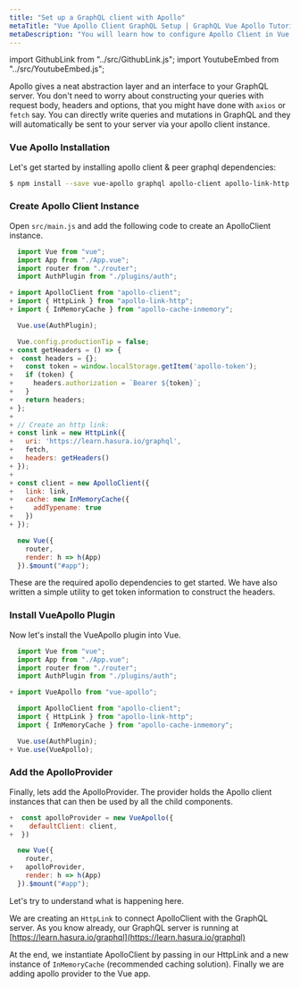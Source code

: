 ```yaml
---
title: "Set up a GraphQL client with Apollo"
metaTitle: "Vue Apollo Client GraphQL Setup | GraphQL Vue Apollo Tutorial"
metaDescription: "You will learn how to configure Apollo Client in Vue by installing dependencies like vue-apollo, apollo-client, apollo-link-http, apollo-cache-inmemory"
---
```


import GithubLink from "../src/GithubLink.js";
import YoutubeEmbed from "../src/YoutubeEmbed.js";

<YoutubeEmbed link="https://www.youtube.com/embed/iph-ERuYx_Y" />

Apollo gives a neat abstraction layer and an interface to your GraphQL server. You don't need to worry about constructing your queries with request body, headers and options, that you might have done with `axios` or `fetch` say. You can directly write queries and mutations in GraphQL and they will automatically be sent to your server via your apollo client instance.

### Vue Apollo Installation
Let's get started by installing apollo client & peer graphql dependencies:

```bash
$ npm install --save vue-apollo graphql apollo-client apollo-link-http apollo-cache-inmemory graphql-tag
```

### Create Apollo Client Instance
Open `src/main.js` and add the following code to create an ApolloClient instance.

<GithubLink link="https://github.com/hasura/learn-graphql/blob/master/tutorials/frontend/vue-apollo/app-final/src/main.js" text="src/main.js" />

```javascript
  import Vue from "vue";
  import App from "./App.vue";
  import router from "./router";
  import AuthPlugin from "./plugins/auth";

+ import ApolloClient from "apollo-client";
+ import { HttpLink } from "apollo-link-http";
+ import { InMemoryCache } from "apollo-cache-inmemory";

  Vue.use(AuthPlugin);

  Vue.config.productionTip = false;
+ const getHeaders = () => {
+  const headers = {};
+   const token = window.localStorage.getItem('apollo-token');
+   if (token) {
+     headers.authorization = `Bearer ${token}`;
+   }
+   return headers;
+ };
+
+ // Create an http link:
+ const link = new HttpLink({
+   uri: 'https://learn.hasura.io/graphql',
+   fetch,
+   headers: getHeaders()
+ });
+
+ const client = new ApolloClient({
+   link: link,
+   cache: new InMemoryCache({
+     addTypename: true
+   })
+ });

  new Vue({
    router,
    render: h => h(App)
  }).$mount("#app");

```

These are the required apollo dependencies to get started. We have also written a simple utility to get token information to construct the headers.

### Install VueApollo Plugin

Now let's install the VueApollo plugin into Vue.

```javascript
  import Vue from "vue";
  import App from "./App.vue";
  import router from "./router";
  import AuthPlugin from "./plugins/auth";

+ import VueApollo from "vue-apollo";

  import ApolloClient from "apollo-client";
  import { HttpLink } from "apollo-link-http";
  import { InMemoryCache } from "apollo-cache-inmemory";

  Vue.use(AuthPlugin);
+ Vue.use(VueApollo);

```

### Add the ApolloProvider

Finally, lets add the ApolloProvider. The provider holds the Apollo client instances that can then be used by all the child components.

```javascript
+  const apolloProvider = new VueApollo({
+    defaultClient: client,
+  })

  new Vue({
    router,
+   apolloProvider,
    render: h => h(App)
  }).$mount("#app");

```
Let's try to understand what is happening here. 

We are creating an `HttpLink` to connect ApolloClient with the GraphQL server. As you know already, our GraphQL server is running at [https://learn.hasura.io/graphql](https://learn.hasura.io/graphql)

At the end, we instantiate ApolloClient by passing in our HttpLink and a new instance of `InMemoryCache` (recommended caching solution). Finally we are adding apollo provider to the Vue app.
